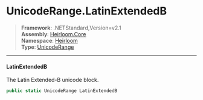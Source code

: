 # UnicodeRange.LatinExtendedB

> **Framework**: .NETStandard,Version=v2.1  
> **Assembly**: [Heirloom.Core][0]  
> **Namespace**: [Heirloom][0]  
> **Type**: [UnicodeRange][1]  

--------------------------------------------------------------------------------

#### LatinExtendedB

The Latin Extended-B unicode block.

```cs
public static UnicodeRange LatinExtendedB
```

[0]: ../Heirloom.Core.md
[1]: Heirloom.UnicodeRange.md
